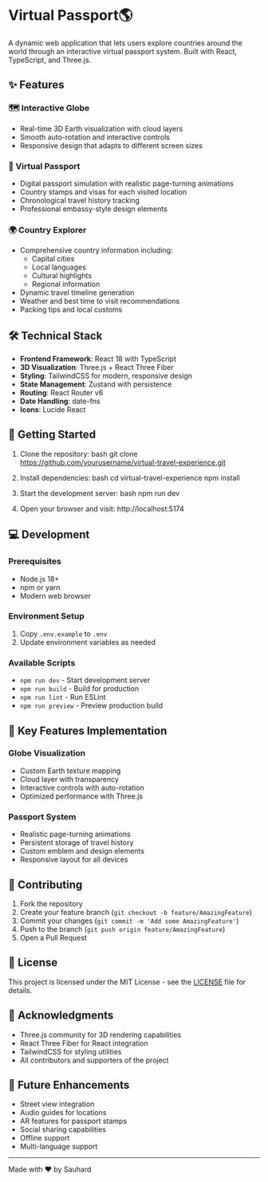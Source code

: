 # Virtual Passport🌎

A dynamic web application that lets users explore countries around the world through an interactive virtual passport system. Built with React, TypeScript, and Three.js.

## ✨ Features

### 🗺️ Interactive Globe
- Real-time 3D Earth visualization with cloud layers
- Smooth auto-rotation and interactive controls
- Responsive design that adapts to different screen sizes

### 🛂 Virtual Passport
- Digital passport simulation with realistic page-turning animations
- Country stamps and visas for each visited location
- Chronological travel history tracking
- Professional embassy-style design elements

### 🌍 Country Explorer
- Comprehensive country information including:
  - Capital cities
  - Local languages
  - Cultural highlights
  - Regional information
- Dynamic travel timeline generation
- Weather and best time to visit recommendations
- Packing tips and local customs

## 🛠️ Technical Stack

- **Frontend Framework**: React 18 with TypeScript
- **3D Visualization**: Three.js + React Three Fiber
- **Styling**: TailwindCSS for modern, responsive design
- **State Management**: Zustand with persistence
- **Routing**: React Router v6
- **Date Handling**: date-fns
- **Icons**: Lucide React

## 🚀 Getting Started

1. Clone the repository:
bash
git clone https://github.com/yourusername/virtual-travel-experience.git


2. Install dependencies:
bash
cd virtual-travel-experience
npm install


3. Start the development server:
bash
npm run dev


4. Open your browser and visit:
http://localhost:5174


## 💻 Development

### Prerequisites
- Node.js 18+
- npm or yarn
- Modern web browser

### Environment Setup
1. Copy `.env.example` to `.env`
2. Update environment variables as needed

### Available Scripts
- `npm run dev` - Start development server
- `npm run build` - Build for production
- `npm run lint` - Run ESLint
- `npm run preview` - Preview production build

## 🎨 Key Features Implementation

### Globe Visualization
- Custom Earth texture mapping
- Cloud layer with transparency
- Interactive controls with auto-rotation
- Optimized performance with Three.js

### Passport System
- Realistic page-turning animations
- Persistent storage of travel history
- Custom emblem and design elements
- Responsive layout for all devices

## 🤝 Contributing

1. Fork the repository
2. Create your feature branch (`git checkout -b feature/AmazingFeature`)
3. Commit your changes (`git commit -m 'Add some AmazingFeature'`)
4. Push to the branch (`git push origin feature/AmazingFeature`)
5. Open a Pull Request

## 📝 License

This project is licensed under the MIT License - see the [LICENSE](LICENSE) file for details.

## 🙏 Acknowledgments

- Three.js community for 3D rendering capabilities
- React Three Fiber for React integration
- TailwindCSS for styling utilities
- All contributors and supporters of the project

## 🔮 Future Enhancements

- Street view integration
- Audio guides for locations
- AR features for passport stamps
- Social sharing capabilities
- Offline support
- Multi-language support

---

Made with ❤️ by Sauhard

